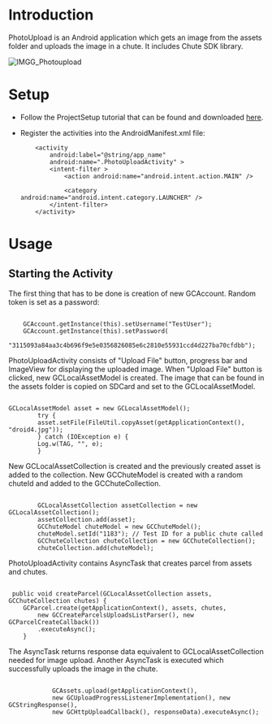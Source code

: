 
Introduction
====

PhotoUpload is an Android application which gets an image from the assets folder and uploads the image in a chute. It includes Chute SDK library.

![IMGG_Photoupload](https://github.com/chute/chute-tutorials/raw/master/Android/PhotoUpload/screenshots/IMGG_Photoupload.png)
            
Setup
====

* Follow the ProjectSetup tutorial that can be found and downloaded 
  [here](https://github.com/chute/chute-tutorials/tree/master/Android/ProjectSetup).
  
* Register the activities into the AndroidManifest.xml file:

    ```
        <activity
            android:label="@string/app_name"
            android:name=".PhotoUploadActivity" >
            <intent-filter >
                <action android:name="android.intent.action.MAIN" />

                <category android:name="android.intent.category.LAUNCHER" />
            </intent-filter>
        </activity>
    ```
  
  
Usage
====

## Starting the Activity

The first thing that has to be done is creation of new GCAccount. Random token is set as a password:
<pre><code>
    GCAccount.getInstance(this).setUsername("TestUser");
	GCAccount.getInstance(this).setPassword(
		"3115093a84aa3c4b696f9e5e0356826085e6c2810e55931ccd4d227ba70cfdbb");
</code></pre>  

PhotoUploadActivity consists of "Upload File" button, progress bar and ImageView for displaying the uploaded image.
When "Upload File" button is clicked, new GCLocalAssetModel is created. The image that can be found in the assets folder is copied
on SDCard and set to the GCLocalAssetModel. 
<pre><code>
GCLocalAssetModel asset = new GCLocalAssetModel();
	    try {
		asset.setFile(FileUtil.copyAsset(getApplicationContext(), "droid4.jpg"));
	    } catch (IOException e) {
		Log.w(TAG, "", e);
	    }  
</code></pre> 

New GCLocalAssetCollection is created and the previously created asset is added to the collection.
New GCChuteModel is created with a random chuteId and added to the GCChuteCollection.
<pre><code>
        GCLocalAssetCollection assetCollection = new GCLocalAssetCollection();
	    assetCollection.add(asset);
	    GCChuteModel chuteModel = new GCChuteModel();
	    chuteModel.setId("1183"); // Test ID for a public chute called
	    GCChuteCollection chuteCollection = new GCChuteCollection();
	    chuteCollection.add(chuteModel);
</code></pre> 

PhotoUploadActivity contains AsyncTask that creates parcel from assets and chutes.
<pre><code>
 public void createParcel(GCLocalAssetCollection assets, GCChuteCollection chutes) {
	GCParcel.create(getApplicationContext(), assets, chutes,
		new GCCreateParcelsUploadsListParser(), new GCParcelCreateCallback())
		.executeAsync();
    }
</code></pre> 

The AsyncTask returns response data equivalent to GCLocalAssetCollection needed for image upload.
Another AsyncTask is executed which successfully uploads the image in the chute.
<pre><code>
            GCAssets.upload(getApplicationContext(),
			new GCUploadProgressListenerImplementation(), new GCStringResponse(),
			new GCHttpUploadCallback(), responseData).executeAsync();
</code></pre> 				    	    